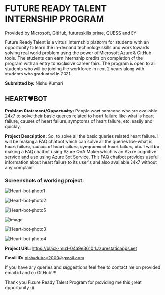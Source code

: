 # FUTURE READY TALENT INTERNSHIP PROGRAM

Provided by Microsoft, GitHub, futureskills prime, QUESS and EY

Future Ready Talent is a virtual internship platform for students with an opportunity to learn the in-demand technology skills and work towards solving real world problem using the power of Microsoft Azure & GitHub tools. The students can earn internship credits on completion of the program with an entry to exclusive career fairs.
The program is open to all students who will be joining the workforce in next 2 years along with students who graduated in 2021.

**Submitted by:**
Nishu Kumari

## HEART❤BOT

**Problem Statement/Opportunity:**
People want someone who are available 24x7 to solve their basic queries related to heart failure like-what is heart failure, 
causes of heart failure, symptoms of heart failure, etc. easily and quickly.

**Project Description:**
So, to solve all the basic queries related heart failure. I will be making a FAQ chatbot which can solve all the queries like-what is heart failure, causes of heart failure, symptoms of heart failure, etc. I will be making a FAQ chatbot using Azure QnA Maker which is an Azure cognitive service and also using Azure Bot Service. This FAQ chatbot provides
useful information about heart failure to its user's and also available 24x7 without any complaint. 

### Screenshots of working project:
![Heart-bot-photo1](https://user-images.githubusercontent.com/91931786/154797208-79fa1acd-f349-4d91-b6a7-0fa6aec1a963.PNG)

![Heart-bot-photo2](https://user-images.githubusercontent.com/91931786/154797300-6e61a3ec-d296-455a-8660-7e0123e27741.PNG)

![Heart-bot-photo5](https://user-images.githubusercontent.com/91931786/154797549-b4316971-1ef4-4d63-8e30-242deb04af49.PNG)

![image](https://user-images.githubusercontent.com/91931786/154798771-f6344363-c8a7-4648-ab3a-efc68540a2b8.png)

![Heart-bot-photo3](https://user-images.githubusercontent.com/91931786/154797376-04ece633-32ee-4bf3-b557-4955b5b373f1.PNG)

![Heart-bot-photo4](https://user-images.githubusercontent.com/91931786/154797402-e972965c-c265-4b2f-9947-410b1fb0994a.PNG)




**Project URL**: https://black-mud-04a9e3610.1.azurestaticapps.net

 **Email ID:**
 nishudubey2000@gmail.com
 
 If you have any queries and suggestions feel free to contact me on provided email id and on GitHub!!!!
 
 Thank you Future Ready Talent Program for providing me this great opportunity :))
